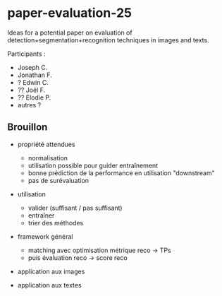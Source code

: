 # paper-evaluation-25
Ideas for a potential paper on evaluation of detection+segmentation+recognition techniques in images and texts.

Participants :
- Joseph C.
- Jonathan F.
- ? Edwin C.
- ?? Joël F.
- ?? Elodie P.
- autres ?


## Brouillon

- propriété attendues
  - normalisation
  - utilisation possible pour guider entraînement
  - bonne prédiction de la performance en utilisation "downstream"
  - pas de surévaluation
- utilisation
  - valider (suffisant / pas suffisant)
  - entraîner
  - trier des méthodes
 
- framework général
  - matching avec optimisation métrique reco -> TPs
  - puis évaluation reco -> score reco
- application aux images
- application aux textes
